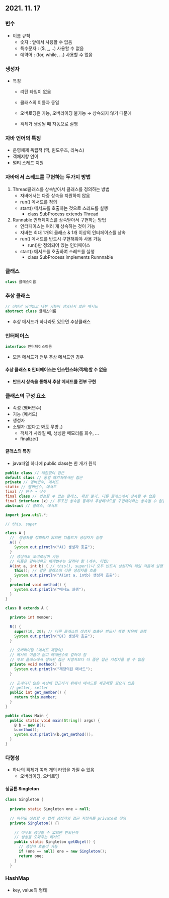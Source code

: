 ## 2021. 11. 17

### 변수

- 이름 규칙
  - 숫자 : 앞에서 사용할 수 없음
  - 특수문자 : ($, _, ..) 사용할 수 없음
  - 예약어 : (for, while, ...) 사용할 수 없음



### 생성자

- 특징

  - 리턴 타입이 없음

  - 클래스의 이름과 동일

  - 오버로딩은 가능, 오버라이딩 불가능 → 상속되지 않기 때문에

  - 객체가 생성될 때 자동으로 실행



### 자바 언어의 특징

- 운영체제 독립적 (맥, 윈도우즈, 리눅스)
- 객체지향 언어
- 멀티 스레드 지원



### 자바에서 스레드를 구현하는 두가지 방법

1. Thread클래스를 상속받아서 클래스를 정의하는 방법
   - 자바에서는 다중 상속을 지원하지 않음
   - run() 메서드를 정의
   - start() 메서드를 호출하는 것으로 스레드를 실행
     - class SubProcess extends Thread
2. Runnable 인터페이스를 상속받아서 구현하는 방법
   - 인터페이스는 여러 개 상속하는 것이 가능
   - 자바는 최대 1개의 클래스 & 1개 이상의 인터페이스를 상속
   - run()  메서드를 반드시 구현해줘야 사용 가능
     - run()만 정의되어 있는 인터페이스
   - start() 메서드를 호출하여 스레드를 실행
     - class SubProcess implements Runnnable



### 클래스

```java
class 클래스이름
```

### 추상 클래스

```java
// 선언만 되어있고 내부 기능이 정의되지 않은 메서드
abstract class 클래스이름
```

- 추상 메서드가 하나라도 있으면 추상클래스

### 인터페이스

```java
interface 인터페이스이름
```

- 모든 메서드가 전부 추상 메서드인 경우



#### 추상 클래스 & 인터페이스는 인스턴스화(객체)할 수 없음

- **반드시 상속을 통해서 추상 메서드를 전부 구현**



### 클래스의 구성 요소

- 속성 (멤버변수)
- 기능 (메서드)
- 생성자
- 소멸자 (없다고 봐도 무방..)
  - 객체가 사라질 때, 생성한 메모리를 회수, ...
  - finalize()

#### 클래스의 특징

- java파일 하나에 public class는 한 개가 원칙

```java
public class // 제한없이 접근
default class // 동일 패키지에서만 접근
private // 멤버변수, 메서드
static // 멤버변수, 메서드
final // 변수 → 상수
final class // 변경될 수 없는 클래스, 확장 불가, 다른 클래스에서 상속될 수 없음
final interface (x) // 무조건 상속을 통해서 추상메서드를 구현해야하는 상속될 수 없음 (있으나 마나임) 
abstract // 클래스, 메서드
```



```java
import java.util.*;

// this, super

class A {
  //  생성자를 정의하지 않으면 디폴트가 생성자가 실행
  A() {
    System.out.pirntln("A() 생성자 호출");
  }
  // 생성자도 오버로딩이 가능
  // 이름은 같아야하고 매개변수는 달라야 함 (개수, 타입)
  A(int a, int b) { // this(), super()나 모두 반드시 생성자의 제일 처음에 실행
    this(); // 같은 클래스의 다른 생성자를 호출
    System.out.pirntln("A(int a, intb) 생성자 호출");
  }
  protected void method() {
    System.out.println("메서드 실행");
  }
}

class B extends A {
  
  private int member;
  
  B() {
    super(10, 20); // 다른 클래스의 생성자 호출은 반드시 제일 처음에 실행
    System.out.println("B() 생성자 호출");
  }
  
  // 오버라이딩 (메서드 재정의)
  // 메서드 이름이 같고 매개변수도 같아야 함
  // 부모 클래스에서 정의된 접근 지정자보다 더 좁은 접근 지정자를 쓸 수 없음
  private void method() {
    System.out.println("재정의된 메서드");
  }
  
  // 공개되지 않은 속성에 접근하기 위해서 메서드를 제공해줄 필요가 있음
  // getter, setter
  public int get_member() {
    return this.member;
  }
}

public class Main {
  public static void main(String[] args) {
    B b = new B();
    b.method();
    System.out.println(b.get_method());
  }
}
```



### 다형성

- 하나의 객체가 여러 개의  타입을 가질 수 있음
  - 오버라이딩, 오버로딩



#### 싱글톤 Singleton

```java
class Singleton {
  
  private static Singleton one = null;
  
  // 아무도 생성할 수 업섹 생성자의 접근 지정자를 private로 정의
  private Singleton() {}
    
    // 아무도 생성할 수 없으면 안되닌까
    // 생성을 도와주는 메서드
    public static Singleton getObjet() {
      // 생성자 호출이 가능
      if (one == null) one = new Singleton();
      return one;
    }
  }
```



### HashMap 

-  key, value의 형태